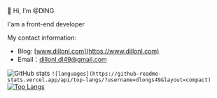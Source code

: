 👋 Hi, I’m @DING

   I'am a front-end developer

My contact information:

- Blog: [www.dillonl.com](https://www.dillonl.com)
- Email：dillonl.dl49@gmail.com 


![GitHub stats](https://github-readme-stats.vercel.app/api?username=dlongs49&show_icons=true)
```![languages](https://github-readme-stats.vercel.app/api/top-langs/?username=dlongs49&layout=compact)  ```
[![Top Langs](https://github-readme-stats.vercel.app/api/top-langs/?username=anuraghazra&layout=compact)](https://github.com/anuraghazra/github-readme-stats)
